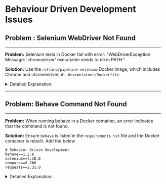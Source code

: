 # Behaviour Driven Development Issues

## Problem : Selenium WebDriver Not Found

---

**Problem:** Selenium tests in Docker fail with error: "WebDriverException: Message: 'chromedriver' executable needs to be in PATH."

**Solution:** Use the `rofrano/pipeline-selenium` Docker image, which includes Chrome and chromedriver, in `.devcontainer/Dockerfile`.

<details markdown="1">
<summary>Detailed Explanation:</summary>

This issue occurs when the Selenium WebDriver, specifically 'chromedriver', is not found in the Docker container's PATH. To resolve this:

1.**Switch Docker Image**: Update the Dockerfile to use `rofrano/pipeline-selenium`. This image is pre-configured with Chrome and chromedriver.
3. **Rebuild Docker Container**: After updating the Dockerfile, **rebuild** the container to ensure the new configuration is applied.
4. **Verify Installation**: Check if 'chromedriver' is correctly installed and accessible by running a test command inside the container.

</details>

---

## Problem: Behave Command Not Found

---

**Problem:** When running behave in a Docker container, an error indicates that the command is not found.

**Solution:** Ensure `behave` is listed in the `requirements.txt` file and the Docker container is rebuilt. Add the below

```
# Behavior Driven Development
behave==1.2.6
selenium==4.10.0
compare==0.2b0
requests==2.31.0

```

<details markdown="1">
<summary>Detailed Explanation:</summary>

The error indicating that the 'behave' command is not found suggests it is not installed in the Docker container. To fix this:

1.**Check requirements.txt**: Ensure `behave` is listed in the `requirements.txt` file.
2. **Rebuild Container**: Rebuild the Docker container to install `behave` from the updated `requirements.txt`.
3. **Test Behave Installation**: Run a simple behave command to confirm it's now recognized in the container.

## Problem : Chromedriver Unstable or Failing

---

**Problem:** Chromedriver is inconsistent or fails in Docker environments when running Selenium tests.

**Solution:** Initially, test with `export DRIVER=firefox`. If this resolves the issue, make it permanent by setting `DRIVER: firefox` and `WAIT_SECONDS: 3` in `.devcontainer/docker-compose.yml`.

<details markdown="1">
<summary>Detailed Explanation:</summary>

To address Chromedriver's inconsistent behavior across different systems, follow these steps:

1.**Temporary WebDriver Switch**:
   - Run `export DRIVER=firefox` in the Docker environment to temporarily switch to Firefox WebDriver.
   - This change applies only to the current session and helps determine if Firefox WebDriver resolves the issue.

2.**Test the Change**:
   - Conduct your Selenium tests again to check if the issue with Chromedriver is resolved using Firefox WebDriver.

3.**Permanent Configuration**:
   - If the issue is resolved with Firefox, then make this change permanent.
   - In your project's `.devcontainer/docker-compose.yml`, add the following under the `environment` section:
   ``        environment:            DRIVER: firefox            WAIT_SECONDS: 3        ``
   - `DRIVER: firefox` sets Firefox as the default WebDriver.
   - `WAIT_SECONDS: 3` reduces the wait time in case of errors, speeding up test execution.

4.**Rebuild Docker Environment**:
   - After updating the `docker-compose.yml` file, rebuild the Docker environment to apply these changes.
   - This ensures that all future tests will automatically use Firefox WebDriver.

5.**Verify Stability**:
   - Run the tests again in the updated Docker environment to confirm the stability and consistency of Selenium tests with Firefox WebDriver.

</details>

---

### Problem Statement

Behavior-driven development tests with `behave` are failing due to an assertion error despite receiving a 200 HTTP status code.

### Immediate Solution

Ensure the database is correctly set up by running `flask db-create` and then execute `honcho start` to run the application with the correct environment.

---

<details markdown="1">
<summary>Detailed Explanation</summary>

#### Context

A user is encountering assertion errors when running `behave` tests, even though the application seems to be running correctly as indicated by the 200 HTTP status code received from a service.

#### Possible Causes

1. **Database Issues:** As mentioned by the user, the error was related to the database (DB) table not being set up correctly.
2. **Environment Setup:** The suggestion to run `honcho start` implies that the application's environment variables might not have been initialized properly.

#### Steps to Resolve

1. **Database Initialization:**

   - Run `flask db-create` to set up the database tables correctly.
   - Ensure that the database is properly migrated and seeded with any required initial data.
2. **Application Environment:**

   - Use `honcho start` to run the application. Honcho reads from a `.env` file to set environment variables, ensuring that the application runs in the correct context.

#### Conclusion

The user's problem was resolved by setting up the database tables correctly and ensuring that the application's environment was correctly initialized using Honcho. This highlights the importance of having both the database and environment correctly configured for behavior-driven development tests to pass.

</details>
